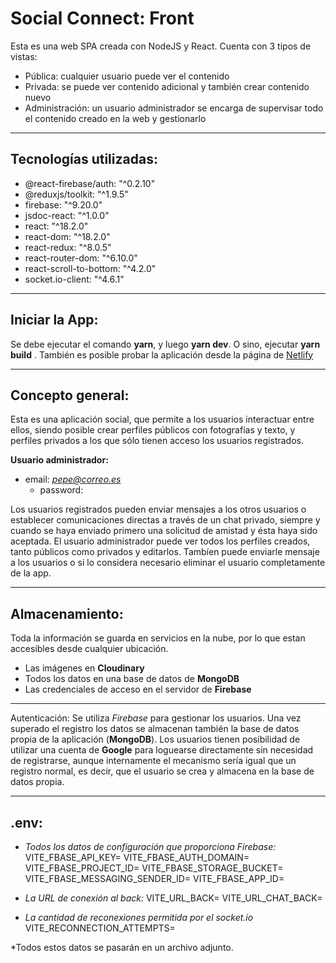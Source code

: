 # Social Connect: Front

Esta es una web SPA creada con NodeJS y React. Cuenta con 3 tipos de vistas:
- Pública: cualquier usuario puede ver el contenido
- Privada: se puede ver contenido adicional y también crear contenido nuevo
- Administración: un usuario administrador se encarga de supervisar todo el contenido creado en la web y gestionarlo

---
## **Tecnologías utilizadas:**
- @react-firebase/auth: "^0.2.10"
- @reduxjs/toolkit: "^1.9.5"
- firebase: "^9.20.0"
- jsdoc-react: "^1.0.0"
- react: "^18.2.0"
- react-dom: "^18.2.0"
- react-redux: "^8.0.5"
- react-router-dom: "^6.10.0"
- react-scroll-to-bottom: "^4.2.0"
- socket.io-client: "^4.6.1"

---
## Iniciar la App:
Se debe ejecutar el comando **yarn**, y luego **yarn dev**. O sino, ejecutar **yarn build** .
También es posible probar la aplicación desde la página de [Netlify](https://socialconnect-pp.netlify.app/)

---
## Concepto general:
Esta es una aplicación social, que permite a los usuarios interactuar entre ellos, siendo posible crear perfiles públicos con fotografías y texto, y perfiles privados a los que sólo tienen acceso los usuarios registrados.

**Usuario administrador:**
* email: *pepe@correo.es*
    * password: 

Los usuarios registrados pueden enviar mensajes a los otros usuarios o establecer comunicaciones directas a través de un chat privado, siempre y cuando se haya enviado primero una solicitud de amistad y ésta haya sido aceptada.
El usuario administrador puede ver todos los perfiles creados, tanto públicos como privados y editarlos. Tambíen puede enviarle mensaje a los usuarios o si lo considera necesario eliminar el usuario completamente de la app.

---
## Almacenamiento:
Toda la información se guarda en servicios en la nube, por lo que estan accesibles desde cualquier ubicación.
* Las imágenes en **Cloudinary**
* Todos los datos en una base de datos de **MongoDB**
* Las credenciales de acceso en el servidor de **Firebase**

---
Autenticación:
Se utiliza *Firebase* para gestionar los usuarios. Una vez superado el registro los datos se almacenan también la base de datos propia de la aplicación (**MongoDB**). 
Los usuarios tienen posibilidad de utilizar una cuenta de **Google** para loguearse directamente sin necesidad de registrarse, aunque internamente el mecanismo sería igual que un registro normal, es decir, que el usuario se crea y almacena en la base de datos propia.

---
## .env:

- *Todos los datos de configuración que proporciona Firebase:*
VITE_FBASE_API_KEY=
VITE_FBASE_AUTH_DOMAIN=
VITE_FBASE_PROJECT_ID=
VITE_FBASE_STORAGE_BUCKET=
VITE_FBASE_MESSAGING_SENDER_ID=
VITE_FBASE_APP_ID=

- *La URL de conexión al back:*
VITE_URL_BACK=
VITE_URL_CHAT_BACK=

- *La cantidad de reconexiones permitida por el socket.io*
VITE_RECONNECTION_ATTEMPTS=

*Todos estos datos se pasarán en un archivo adjunto.